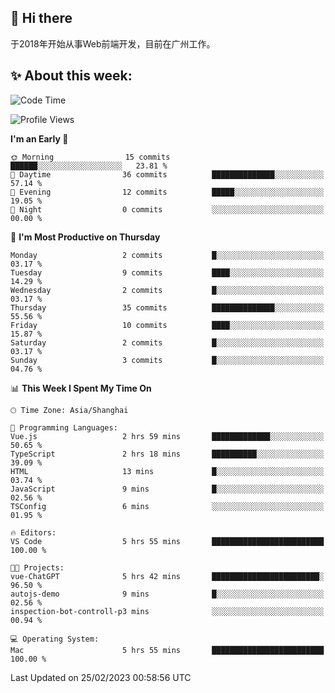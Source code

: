 ## 👋 Hi there

于2018年开始从事Web前端开发，目前在广州工作。

<!--![](https://github-readme-stats.vercel.app/api?username=fxpixels&theme=graywhite&hide_border=true)
![](https://github-readme-stats.vercel.app/api/top-langs/?username=fxpixels&hide_border=true&layout=compact)
-->
<!--
<img src="https://github-readme-stats.vercel.app/api?username=fxpixels&theme=graywhite&hide_border=true" width="500" alt=""/>
<img src="https://github-readme-stats.vercel.app/api/top-langs/?username=fxpixels&hide_border=true&layout=compact" width="300" alt=""/>
-->
## ✨ About this week:
<!--START_SECTION:waka-->
![Code Time](http://img.shields.io/badge/Code%20Time-3%2C381%20hrs%2050%20mins-blue)

![Profile Views](http://img.shields.io/badge/Profile%20Views-0-blue)

**I'm an Early 🐤** 

```text
🌞 Morning                15 commits          ██████░░░░░░░░░░░░░░░░░░░   23.81 % 
🌆 Daytime                36 commits          ██████████████░░░░░░░░░░░   57.14 % 
🌃 Evening                12 commits          █████░░░░░░░░░░░░░░░░░░░░   19.05 % 
🌙 Night                  0 commits           ░░░░░░░░░░░░░░░░░░░░░░░░░   00.00 % 
```
📅 **I'm Most Productive on Thursday** 

```text
Monday                   2 commits           █░░░░░░░░░░░░░░░░░░░░░░░░   03.17 % 
Tuesday                  9 commits           ████░░░░░░░░░░░░░░░░░░░░░   14.29 % 
Wednesday                2 commits           █░░░░░░░░░░░░░░░░░░░░░░░░   03.17 % 
Thursday                 35 commits          ██████████████░░░░░░░░░░░   55.56 % 
Friday                   10 commits          ████░░░░░░░░░░░░░░░░░░░░░   15.87 % 
Saturday                 2 commits           █░░░░░░░░░░░░░░░░░░░░░░░░   03.17 % 
Sunday                   3 commits           █░░░░░░░░░░░░░░░░░░░░░░░░   04.76 % 
```


📊 **This Week I Spent My Time On** 

```text
🕑︎ Time Zone: Asia/Shanghai

💬 Programming Languages: 
Vue.js                   2 hrs 59 mins       █████████████░░░░░░░░░░░░   50.65 % 
TypeScript               2 hrs 18 mins       ██████████░░░░░░░░░░░░░░░   39.09 % 
HTML                     13 mins             █░░░░░░░░░░░░░░░░░░░░░░░░   03.74 % 
JavaScript               9 mins              █░░░░░░░░░░░░░░░░░░░░░░░░   02.56 % 
TSConfig                 6 mins              ░░░░░░░░░░░░░░░░░░░░░░░░░   01.95 % 

🔥 Editors: 
VS Code                  5 hrs 55 mins       █████████████████████████   100.00 % 

🐱‍💻 Projects: 
vue-ChatGPT              5 hrs 42 mins       ████████████████████████░   96.50 % 
autojs-demo              9 mins              █░░░░░░░░░░░░░░░░░░░░░░░░   02.56 % 
inspection-bot-controll-p3 mins              ░░░░░░░░░░░░░░░░░░░░░░░░░   00.94 % 

💻 Operating System: 
Mac                      5 hrs 55 mins       █████████████████████████   100.00 % 
```


 Last Updated on 25/02/2023 00:58:56 UTC
<!--END_SECTION:waka-->

<!-- ![Visitor Badge](https://visitor-badge.laobi.icu/badge?page_id=fxpixels) -->

<!--
**FxPixels/FxPixels** is a ✨ _special_ ✨ repository because its `README.md` (this file) appears on your GitHub profile.

Here are some ideas to get you started:

- 🔭 I’m currently working on ...
- 🌱 I’m currently learning ...
- 👯 I’m looking to collaborate on ...
- 🤔 I’m looking for help with ...
- 💬 Ask me about ...
- 📫 How to reach me: ...
- 😄 Pronouns: ...
- ⚡ Fun fact: ...
-->
